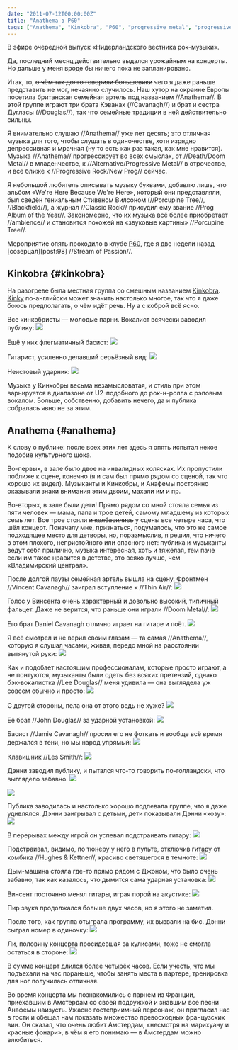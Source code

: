```yaml
---
date: "2011-07-12T00:00:00Z"
title: "Anathema в P60"
tags: ["Anathema", "Kinkobra", "P60", "progressive metal", "progressive rock", "Амстелвейн", "музыка", "Нидерланды"]
---
```


В эфире очередной выпуск «Нидерландского вестника рок-музыки».

Да, последний месяц действительно выдался урожайным на концерты. Но дальше у меня вроде бы ничего пока не запланировано.

<!--more-->

Итак, то, ~~о чём так долго говорили большевики~~ чего я даже раньше представить не мог, нечаянно случилось. Наш хутор на окраине Европы посетила британская семейная артель под названием //Anathema//. В этой группе играют три брата Кэванах (//Cavanagh//) и брат и сестра Дугласы (//Douglas//), так что семейные традиции в ней действительно сильны.

Я внимательно слушаю //Anathema// уже лет десять; это отличная музыка для того, чтобы слушать в одиночестве, хотя изрядно депрессивная и мрачная (ну то есть как раз такая, как мне нравится). Музыка //Anathema// прогрессирует во всех смыслах, от //Death/Doom Metal// в младенчестве, к //Alternative/Progressive Metal// в отрочестве, и всё ближе к //Progressive Rock/New Prog// сейчас.

Я небольшой любитель описывать музыку буквами, добавлю лишь, что альбом «We're Here Because We're Here», который они представляли, был сведён гениальным Стивеном Вилсоном (//Porcupine Tree//, //Blackfield//), а журнал //Classic Rock// присудил ему звание //Prog Album of the Year//. Закономерно, что их музыка всё более приобретает //ambience// и становится похожей на «звуковые картины» //Porcupine Tree//.

Мероприятие опять проходило в клубе [P60](http://www.p60.nl/), где я две недели назад [созерцал][post:98] //Stream of Passion//.

## Kinkobra {#kinkobra}

На разогреве была местная группа со смешным названием [Kinkobra](http://kinkobra.com/). [Kinky](http://lingvo.yandex.ru/kinky/%D1%81%20%D0%B0%D0%BD%D0%B3%D0%BB%D0%B8%D0%B9%D1%81%D0%BA%D0%BE%D0%B3%D0%BE/) по-английски может значить настолько многое, так что я даже боюсь предполагать, о чём идёт речь. Ну а с коброй всё ясно.

Все кинкобристы — молодые парни. Вокалист всячески заводил публику:
![](img:1.bp.blogspot.com/-KnHoLEzUsvk/ThtU1OTSCNI/AAAAAAAAJDw/UIdy9KXNAVI/s1600/dsc04752.picasaweb.jpg:a)

Ещё у них флегматичный басист:
![](img:2.bp.blogspot.com/-i9zliB_J2Sk/ThtU7zWR9II/AAAAAAAAJEM/H3cLkI5A5Bs/s1600/dsc04757.picasaweb.jpg:a)

Гитарист, усиленно делавший серьёзный вид:
![](img:4.bp.blogspot.com/-_NwmklutDDo/ThtU8ybLUoI/AAAAAAAAJEQ/95UHXSu3tL8/s1600/dsc04774.picasaweb.jpg:a)

Неистовый ударник:
![](img:3.bp.blogspot.com/-zV8vq5Y9BYg/ThtU53Y6fHI/AAAAAAAAJEE/iHxpa5z7Rus/s1600/dsc04778.picasaweb.jpg:a)

Музыка у Кинкобры весьма незамысловатая, и стиль при этом варьируется в диапазоне от U2-подобного до рок-н-ролла с рэповым вокалом. Больше, собственно, добавить нечего, да и публика собралась явно не за этим.

## Anathema {#anathema}

К слову о публике: после всех этих лет здесь я опять испытал некое подобие культурного шока.

Во-первых, в зале было двое на инвалидных колясках. Их пропустили поближе к сцене, конечно (я и сам был прямо рядом со сценой, так что хорошо их видел). Музыканты и Кинкобры, и Анафемы постоянно оказывали знаки внимания этим двоим, махали им и пр.

Во-вторых, в зале были дети! Прямо рядом со мной стояла семья из пяти человек — мама, папа и трое детей, самому младшему из которых семь лет. Все трое стояли ~~и колбасились~~ у сцены все четыре часа, что шёл концерт. Поначалу мне, признаться, подумалось, что это не самое подходящее место для детворы, но, поразмыслив, я решил, что ничего в этом плохого, непристойного или опасного нет: публика и музыканты ведут себя прилично, музыка интересная, хоть и тяжёлая, тем паче если им такое нравится в детстве, это всяко лучше, чем «Владимирский централ».

После долгой паузы семейная артель вышла на сцену. Фронтмен //Vincent Cavanagh// заиграл вступление к //Thin Air//:
![](img:2.bp.blogspot.com/-TM_q_Th8js4/ThtUqbCwWJI/AAAAAAAAJDE/3cmJhZ_3BDE/s1600/dsc04806.picasaweb.jpg:a)

Голос у Винсента очень характерный и довольно высокий, типичный фальцет. Даже не верится, что раньше они играли //Doom Metal//.
![](img:1.bp.blogspot.com/-zKQUYI7wAJE/ThtU3BMI6qI/AAAAAAAAJD4/oEpokVDIxgI/s1600/dsc04833.picasaweb.jpg:a)

Его брат Daniel Cavanagh отлично играет на гитаре и поёт.
![](img:3.bp.blogspot.com/-ShIGeixV8Dg/ThtUzLbkwsI/AAAAAAAAJDo/utTMExzFs3M/s1600/dsc04822.picasaweb.jpg:a)

Я всё смотрел и не верил своим глазам — та самая //Anathema//, которую я слушал часами, живая, передо мной на расстоянии вытянутой руки:
![](img:3.bp.blogspot.com/-pzZ-P_XY3uE/ThtUxMBDMLI/AAAAAAAAJDg/p6Zk8LkrSJU/s1600/dsc05056.picasaweb.jpg:a)

Как и подобает настоящим профессионалам, которые просто играют, а не понтуются, музыканты были одеты без всяких претензий, однако бэк-вокалистка //Lee Douglas// меня удивила — она выглядела уж совсем обычно и просто:
![](img:2.bp.blogspot.com/-7xQ7OrJmuvQ/ThtU48WgU4I/AAAAAAAAJEA/eO5z4wdwwtE/s1600/dsc04843.picasaweb.jpg:a)

С другой стороны, пела она от этого ведь не хуже?
![](img:1.bp.blogspot.com/-F1NuVRqyYjc/ThtU_qlU5WI/AAAAAAAAJEc/Tmz-qUPtuAI/s1600/dsc04916.picasaweb.jpg:a)

Её брат //John Douglas// за ударной установкой:
![](img:3.bp.blogspot.com/-CauK71gfoHI/ThtUu3Qcl6I/AAAAAAAAJDY/sK2FGWQS-Y0/s1600/dsc04867.picasaweb.jpg:a)

Басист //Jamie Cavanagh// просил его не фоткать и вообще всё время держался в тени, но мы народ упрямый:
![](img:2.bp.blogspot.com/--BT649digk4/ThtVCouEr5I/AAAAAAAAJEo/nzAS_vSdq-0/s1600/dsc04866.picasaweb.jpg:a)

Клавишник //Les Smith//:
![](img:3.bp.blogspot.com/-ckUAmBFRoDc/ThtUoYU1aHI/AAAAAAAAJC8/5Pq4SRO9oCE/s1600/dsc05093.picasaweb.jpg:a)

Дэнни заводил публику, и пытался что-то говорить по-голландски, что выглядело забавно.
![](img:4.bp.blogspot.com/-7nzsZpURnec/ThtUwHg-KlI/AAAAAAAAJDc/I_6TCX4vR_Y/s1600/dsc05078.picasaweb.jpg:a)

![](img:2.bp.blogspot.com/--mtatojEDLI/ThtVDYGpjZI/AAAAAAAAJEs/LXZFSXLbbWE/s1600/dsc04957.picasaweb.jpg:a)

Публика заводилась и настолько хорошо подпевала группе, что я даже удивлялся. Дэнни заигрывал с детьми, дети показывали Дэнни «козу»:
![](img:4.bp.blogspot.com/-P2XwB38SsFw/ThtU9ylP3aI/AAAAAAAAJEU/i6zT_uQtu8M/s1600/dsc05036.picasaweb.jpg:a)

В перерывах между игрой он успевал подстраивать гитару:
![](img:3.bp.blogspot.com/-_o2M3nCqXdQ/ThtUlu60IUI/AAAAAAAAJCw/ixSQNY0tYS4/s1600/dsc05007.picasaweb.jpg:a)

Подстраивал, видимо, по тюнеру у него в пульте, отключив гитару от комбика //Hughes & Kettner//, красиво светящегося в темноте:
![](img:3.bp.blogspot.com/-JOMII2XhTNM/ThtVEcXXXOI/AAAAAAAAJEw/8OaEoq9TJqs/s1600/dsc05006.picasaweb.jpg:a)

Дым-машина стояла где-то прямо рядом с Джоном, что было очень забавно, так как казалось, что дымится сама ударная установка:
![](img:2.bp.blogspot.com/-6vZJNkW6Gdw/ThtVAc9gAhI/AAAAAAAAJEg/00VoGjnrYes/s1600/dsc04995.picasaweb.jpg:a)

Винсент постоянно менял гитары, играя порой на акустике:
![](img:1.bp.blogspot.com/-SfFmtg5WKBg/ThtUpehHmAI/AAAAAAAAJDA/pl7JX5OJ7qA/s1600/dsc05091.picasaweb.jpg:a)

Пир звука продолжался больше двух часов, но я этого не заметил.

После того, как группа отыграла программу, их вызвали на бис. Дэнни сыграл номер в одиночку:
![](img:2.bp.blogspot.com/-_Ibb-t7vdCg/ThtU0GtaI1I/AAAAAAAAJDs/e-FytZtfI5g/s1600/dsc05119.picasaweb.jpg:a)

Ли, половину концерта просидевшая за кулисами, тоже не смогла остаться в стороне:
![](img:2.bp.blogspot.com/-RUX06LjqP18/ThtUnUpIBNI/AAAAAAAAJC4/8W8HEfxzgZ4/s1600/dsc05064.picasaweb.jpg:a)

В сумме концерт длился более четырёх часов. Если учесть, что мы подъехали на час пораньше, чтобы занять места в партере, тренировка для ног получилась отличная.

Во время концерта мы познакомились с парнем из Франции, приехавшим в Амстердам со своей подружкой и знавшим все песни Анафемы наизусть. Ужасно гостеприимный персонаж, он пригласил нас в гости и обещал нам показать множество превосходных французских вин. Он сказал, что очень любит Амстердам, «несмотря на марихуану и красные фонари», в чём я его понимаю — в Амстердам можно влюбиться.
